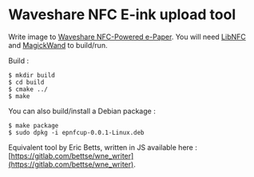 Waveshare NFC E-ink upload tool
===============================

Write image to [Waveshare NFC-Powered e-Paper](https://www.waveshare.com/4.2inch-nfc-powered-e-paper.htm).
You will need [LibNFC](https://github.com/nfc-tools/libnfc) and [MagickWand](https://imagemagick.org/script/magick-wand.php) to build/run.

Build :

```
$ mkdir build
$ cd build
$ cmake ../
$ make
```

You can also build/install a Debian package :

```
$ make package
$ sudo dpkg -i epnfcup-0.0.1-Linux.deb
```

Equivalent tool by Eric Betts, written in JS available here : [https://gitlab.com/bettse/wne_writer](https://gitlab.com/bettse/wne_writer).
